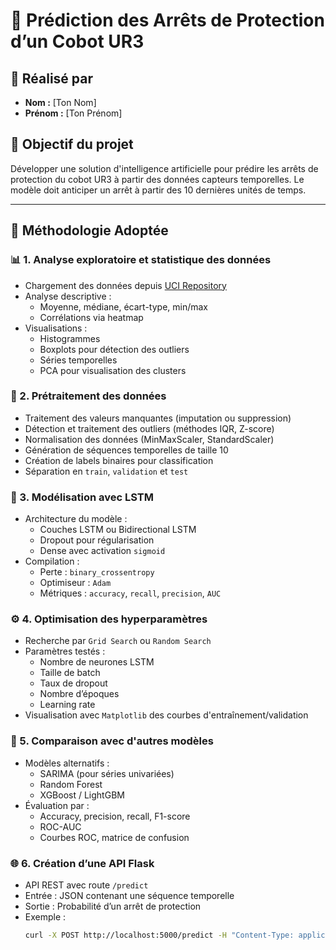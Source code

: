# 🤖 Prédiction des Arrêts de Protection d’un Cobot UR3

## 👤 Réalisé par

- **Nom :** [Ton Nom]
- **Prénom :** [Ton Prénom]

## 🧠 Objectif du projet

Développer une solution d'intelligence artificielle pour prédire les arrêts de protection du cobot UR3 à partir des données capteurs temporelles. Le modèle doit anticiper un arrêt à partir des 10 dernières unités de temps.

---

## 🧪 Méthodologie Adoptée

### 📊 1. Analyse exploratoire et statistique des données

- Chargement des données depuis [UCI Repository](https://archive.ics.uci.edu/dataset/963/ur3+cobotops)
- Analyse descriptive :
  - Moyenne, médiane, écart-type, min/max
  - Corrélations via heatmap
- Visualisations :
  - Histogrammes
  - Boxplots pour détection des outliers
  - Séries temporelles
  - PCA pour visualisation des clusters

### 🧹 2. Prétraitement des données

- Traitement des valeurs manquantes (imputation ou suppression)
- Détection et traitement des outliers (méthodes IQR, Z-score)
- Normalisation des données (MinMaxScaler, StandardScaler)
- Génération de séquences temporelles de taille 10
- Création de labels binaires pour classification
- Séparation en `train`, `validation` et `test`

### 🤖 3. Modélisation avec LSTM

- Architecture du modèle :
  - Couches LSTM ou Bidirectional LSTM
  - Dropout pour régularisation
  - Dense avec activation `sigmoid`
- Compilation :
  - Perte : `binary_crossentropy`
  - Optimiseur : `Adam`
  - Métriques : `accuracy`, `recall`, `precision`, `AUC`

### ⚙️ 4. Optimisation des hyperparamètres

- Recherche par `Grid Search` ou `Random Search`
- Paramètres testés :
  - Nombre de neurones LSTM
  - Taille de batch
  - Taux de dropout
  - Nombre d’époques
  - Learning rate
- Visualisation avec `Matplotlib` des courbes d'entraînement/validation

### 🔄 5. Comparaison avec d'autres modèles

- Modèles alternatifs :
  - SARIMA (pour séries univariées)
  - Random Forest
  - XGBoost / LightGBM
- Évaluation par :
  - Accuracy, precision, recall, F1-score
  - ROC-AUC
  - Courbes ROC, matrice de confusion

### 🌐 6. Création d’une API Flask

- API REST avec route `/predict`
- Entrée : JSON contenant une séquence temporelle
- Sortie : Probabilité d’un arrêt de protection
- Exemple :
  ```bash
  curl -X POST http://localhost:5000/predict -H "Content-Type: application/json" -d '{"sequence": [...]}'

